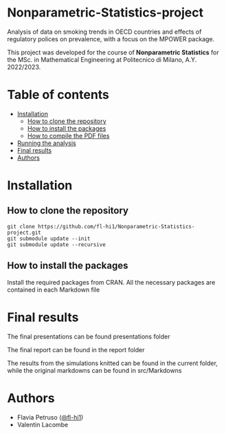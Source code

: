 
<!-- omit from toc -->
# Nonparametric-Statistics-project
Analysis of data on smoking trends in OECD countries and effects of regulatory polices on prevalence, with a focus on the MPOWER package.

This project was developed for the course of **Nonparametric Statistics** for the MSc. in Mathematical Engineering at Politecnico di Milano, A.Y. 2022/2023.

<!-- omit from toc -->
# Table of contents

- [Installation](#installation)
  - [How to clone the repository](#how-to-clone-the-repository)
  - [How to install the packages](#how-to-install-the-packages)
  - [How to compile the PDF files](#how-to-compile-the-pdf-files)
- [Running the analysis](#running-the-analysis)
- [Final results](#final-results)
- [Authors](#authors)


# Installation

## How to clone the repository

```
git clone https://github.com/fl-hi1/Nonparametric-Statistics-project.git
git submodule update --init
git submodule update --recursive
```




## How to install the packages

Install the required packages from CRAN. All the necessary packages are contained in each Markdown file



# Final results

The final presentations can be found presentations folder


The final report can be found in the report folder


The results from the simulations knitted can be found in the current folder, while the original markdowns can be found in src/Markdowns


# Authors


- Flavia Petruso ([@fl-hi1](https://github.com/fl-hi1))
- Valentin Lacombe
